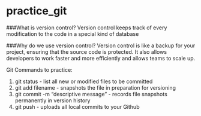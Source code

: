 # practice_git

###What is version control?
Version control keeps track of every modification to the code in a special kind of database

###Why do we use version control?
Version control is like a backup for your project, ensuring that the source code is protected. It also allows developers to work faster and more efficiently and allows teams to scale up.

Git Commands to practice:
1. git status - list all new or modified files to be committed
1. git add filename - snapshots the file in preparation for versioning
1. git commit -m “descriptive message” - records file snapshots permanently in version history
1. git push - uploads all local commits to your Github
